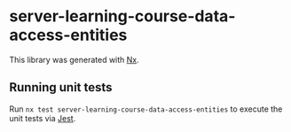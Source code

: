 # server-learning-course-data-access-entities

This library was generated with [Nx](https://nx.dev).

## Running unit tests

Run `nx test server-learning-course-data-access-entities` to execute the unit tests via [Jest](https://jestjs.io).
